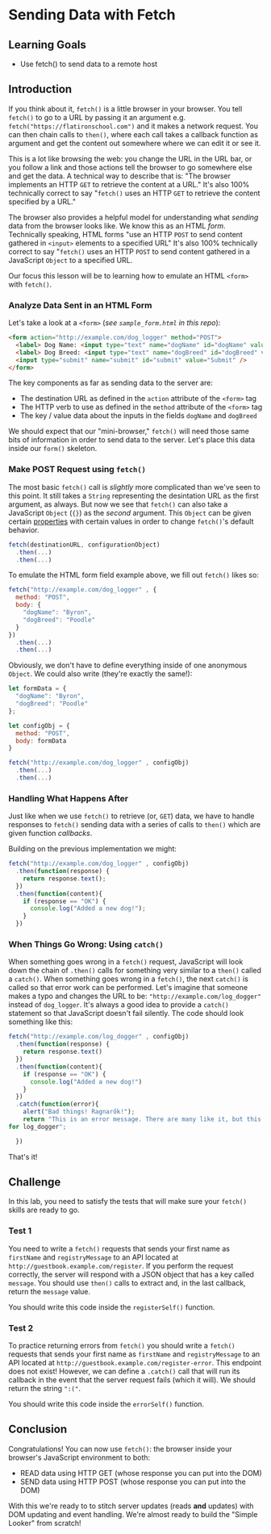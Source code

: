 # Sending Data with Fetch

## Learning Goals

- Use fetch() to send data to a remote host

## Introduction

If you think about it, `fetch()` is a little browser in your browser. You
tell `fetch()` to go to a URL by passing it an argument e.g.
`fetch("https://flatironschool.com")` and it makes a network request. You can
then chain calls to `then()`, where each call takes a callback function as argument
and get the content out somewhere where we can edit it or see it.

This is a lot like browsing the web: you change the URL in the URL bar, or you
follow a link and those actions tell the browser to go somewhere else and get
the data. A technical way to describe that is: "The browser implements an HTTP
`GET` to retrieve the content at a URL." It's also 100% technically
correct to say "`fetch()` uses an HTTP `GET` to retrieve the content specified by a
URL."

The browser also provides a helpful model for understanding what _sending_ data
from the browser looks like. We know this as an HTML _form_. Technically speaking,
HTML forms "use an HTTP `POST` to send content gathered in `<input>`
elements to a specified URL" It's also 100% technically correct to say "`fetch()`
uses an HTTP `POST` to send content gathered in a JavaScript `Object` to a specified
URL.

Our focus this lesson will be to learning how to emulate an HTML `<form>` with
`fetch()`.

### Analyze Data Sent in an HTML Form

Let's take a look at a `<form>` (_see `sample_form.html` in this repo_):

```html
<form action="http://example.com/dog_logger" method="POST">
  <label> Dog Name: <input type="text" name="dogName" id="dogName" value="" /></label><br/>
  <label> Dog Breed: <input type="text" name="dogBreed" id="dogBreed" value="" /></label><br/>
  <input type="submit" name="submit" id="submit" value="Submit" />
</form>
```

The key components as far as sending data to the server are:

* The destination URL as defined in the `action` attribute of the `<form>` tag
* The HTTP verb to use as defined in the `method` attribute of the `<form>` tag
* The key / value data about the inputs in the fields `dogName` and `dogBreed`

We should expect that our "mini-browser," `fetch()` will need those same bits
of information in order to send data to the server. Let's place this data
inside our `form()` skeleton.

### Make POST Request using `fetch()`

The most basic `fetch()` call is _slightly_ more complicated than we've seen to this
point. It still takes a `String` representing the desintation URL as the first argument,
as always. But now we see that `fetch()` can also take a JavaScript `Object` (`{}`) as
the _second_ argument. This `Object` can be given certain [properties][p] with certain values
in order to change `fetch()`'s default behavior.

[p]: https://developer.mozilla.org/en-US/docs/Web/API/WindowOrWorkerGlobalScope/fetch#Parameters

```js
fetch(destinationURL, configurationObject)
  .then(...)
  .then(...)
```

To emulate the HTML form field example above, we fill out `fetch()` likes so:

```js
fetch("http://example.com/dog_logger" , {
  method: "POST",
  body: {
    "dogName": "Byron",
    "dogBreed": "Poodle"
  }
})
  .then(...)
  .then(...)
```

Obviously, we don't have to define everything inside of one anonymous `Object`.
We could also write (they're exactly the same!):

```js
let formData = {
  "dogName": "Byron",
  "dogBreed": "Poodle"
};

let configObj = {
  method: "POST",
  body: formData
}

fetch("http://example.com/dog_logger" , configObj)
  .then(...)
  .then(...)
```

### Handling What Happens After

Just like when we use `fetch()` to retrieve (or, `GET`) data, we have to handle responses to
`fetch()` sending data with a series of calls to `then()` which are given
function _callbacks_.

Building on the previous implementation we might:

```js
fetch("http://example.com/dog_logger" , configObj)
  .then(function(response) {
    return response.text();
  })
  .then(function(content){
    if (response == "OK") {
      console.log("Added a new dog!");
    }
  })
```

### When Things Go Wrong: Using `catch()`

When something goes wrong in a `fetch()` request, JavaScript will look down the
chain of `.then()` calls for something very similar to a `then()` called a
`catch()`. When something goes wrong in a `fetch()`, the next `catch()` is
called so that error work can be performed. Let's imagine that someone makes a
typo and changes the URL to be: `"http://example.com/log_dogger"`  instead of
`dog_logger`. It's always a good idea to provide a `catch()` statement so that
JavaScript doesn't fail silently. The code should look something like this:

```js
fetch("http://example.com/log_dogger" , configObj)
  .then(function(response) {
    return response.text()
  })
  .then(function(content){
    if (response == "OK") {
      console.log("Added a new dog!")
    }
  })
  .catch(function(error){
    alert("Bad things! Ragnarők!");
    return "This is an error message. There are many like it, but this one is
for log_dogger";

  })
```

That's it!

## Challenge

In this lab, you need to satisfy the tests that will make sure your `fetch()`
skills are ready to go.

### Test 1

You need to write a `fetch()` requests that sends your first name as
`firstName` and `registryMessage` to an API located at
`http://guestbook.example.com/register`. If you perform the request correctly,
the server will respond with a JSON object that has a key called `message`. You
should use `then()` calls to extract and, in the last callback, return the
`message` value.

You should write this code inside the `registerSelf()` function.

### Test 2

To practice returning errors from `fetch()` you should write a `fetch()`
requests that sends your first name as `firstName` and `registryMessage` to an
API located at `http://guestbook.example.com/register-error`. This endpoint
does not exist! However, we can define a `.catch()` call that will run its
callback in the event that the server request fails (which it will). We should
return the string `":("`.

You should write this code inside the `errorSelf()` function.

## Conclusion

Congratulations! You can now use `fetch()`: the browser inside your browser's
JavaScript environment to both:

* READ data using HTTP GET  (whose response you can put into the DOM)
* SEND data using HTTP POST (whose response you can put into the DOM)

With this we're ready to to stitch server updates (reads **and** updates) with
DOM updating and event handling. We're almost ready to build the "Simple
Looker" from scratch!
